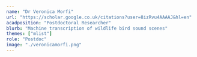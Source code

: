 ```yaml
---
name: "Dr Veronica Morfi"
url: "https://scholar.google.co.uk/citations?user=8izRvu4AAAAJ&hl=en"
acadposition: "Postdoctoral Researcher"
blurb: "Machine transcription of wildlife bird sound scenes"
themes: ["mlist"]
role: "Postdoc"
image: "./veronicamorfi.png"
---
```

